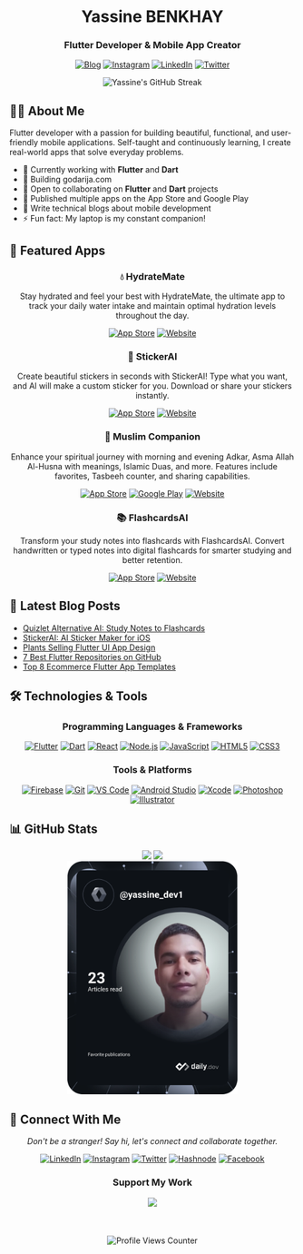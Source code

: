 <div align="center">
  
  # Yassine BENKHAY
  
  ### Flutter Developer & Mobile App Creator
  
  [![Blog](https://img.shields.io/badge/Blog-yassinebenkhay.com-0A66C2?style=for-the-badge&logo=hashnode&logoColor=white)](https://yassinebenkhay.com)
  [![Instagram](https://img.shields.io/badge/Instagram-Yassine_Benkhay-E4405F?style=for-the-badge&logo=instagram&logoColor=white)](https://www.instagram.com/yassinebennkhay/)
  [![LinkedIn](https://img.shields.io/badge/LinkedIn-Yassine_Benkhay-0A66C2?style=for-the-badge&logo=linkedin&logoColor=white)](https://www.linkedin.com/in/yassine-bennkhay-0b73411b4/)
  [![Twitter](https://img.shields.io/badge/Twitter-Yassine_Bennkhay-1DA1F2?style=for-the-badge&logo=twitter&logoColor=white)](https://x.com/yassinebenkhay)
  
  <img src="https://github-readme-streak-stats.herokuapp.com/?user=yassine-bennkhay&theme=tokyonight" alt="Yassine's GitHub Streak" />
</div>

## 👨‍💻 About Me

Flutter developer with a passion for building beautiful, functional, and user-friendly mobile applications. Self-taught and continuously learning, I create real-world apps that solve everyday problems.

- 🔭 Currently working with **Flutter** and **Dart**
- 🌱 Building godarija.com
- 👯 Open to collaborating on **Flutter** and **Dart** projects
- 📱 Published multiple apps on the App Store and Google Play
- 📝 Write technical blogs about mobile development
- ⚡ Fun fact: My laptop is my constant companion!

## 📱 Featured Apps

<div align="center">

### 💧 HydrateMate

<p>Stay hydrated and feel your best with HydrateMate, the ultimate app to track your daily water intake and maintain optimal hydration levels throughout the day.</p>

<a href="https://apps.apple.com/us/app/hydratemate-water-reminder/id6698897670" target="_blank"><img alt="App Store" src="https://img.shields.io/badge/Download_on_the-App_Store-black.svg?style=for-the-badge&logo=apple&logoColor=white" /></a>
<a href="https://hydratemate.yassinebenkhay.com" target="_blank"><img alt="Website" src="https://img.shields.io/badge/Visit-Website-blue.svg?style=for-the-badge&logo=safari&logoColor=white" /></a>

### 🎨 StickerAI

<p>Create beautiful stickers in seconds with StickerAI! Type what you want, and AI will make a custom sticker for you. Download or share your stickers instantly.</p>

<a href="https://apps.apple.com/us/app/stickerai-ai-sticker-maker/id6736551965" target="_blank"><img alt="App Store" src="https://img.shields.io/badge/Download_on_the-App_Store-black.svg?style=for-the-badge&logo=apple&logoColor=white" /></a>
<a href="https://stickerai.yassinebenkhay.com" target="_blank"><img alt="Website" src="https://img.shields.io/badge/Visit-Website-blue.svg?style=for-the-badge&logo=safari&logoColor=white" /></a>

### 🕌 Muslim Companion

<p>Enhance your spiritual journey with morning and evening Adkar, Asma Allah Al-Husna with meanings, Islamic Duas, and more. Features include favorites, Tasbeeh counter, and sharing capabilities.</p>

<a href="https://apps.apple.com/us/app/%D8%B1%D9%81%D9%8A%D9%82-%D8%A7%D9%84%D9%85%D8%B3%D9%84%D9%85-%D8%A3%D8%AF%D8%B9%D9%8A%D8%A9-%D9%88%D8%A3%D8%B0%D9%83%D8%A7%D8%B1/id6737455413" target="_blank"><img alt="App Store" src="https://img.shields.io/badge/Download_on_the-App_Store-black.svg?style=for-the-badge&logo=apple&logoColor=white" /></a>
<a href="https://play.google.com/store/apps/details?id=com.yassinebenkhay.muslimcompanion" target="_blank"><img alt="Google Play" src="https://img.shields.io/badge/Get_it_on-Google_Play-green.svg?style=for-the-badge&logo=google-play&logoColor=white" /></a>
<a href="https://muslimcompanion.yassinebenkhay.com" target="_blank"><img alt="Website" src="https://img.shields.io/badge/Visit-Website-blue.svg?style=for-the-badge&logo=safari&logoColor=white" /></a>

### 📚 FlashcardsAI

<p>Transform your study notes into flashcards with FlashcardsAI. Convert handwritten or typed notes into digital flashcards for smarter studying and better retention.</p>

<a href="https://apps.apple.com/us/app/flashcards-ai-easy-flashcards/id6738055670" target="_blank"><img alt="App Store" src="https://img.shields.io/badge/Download_on_the-App_Store-black.svg?style=for-the-badge&logo=apple&logoColor=white" /></a>
<a href="https://flashcardsai.yassinebenkhay.com/" target="_blank"><img alt="Website" src="https://img.shields.io/badge/Visit-Website-blue.svg?style=for-the-badge&logo=safari&logoColor=white" /></a>

</div>

## 📕 Latest Blog Posts

<!-- BLOG-POST-LIST:START -->
- [Quizlet Alternative AI: Study Notes to Flashcards](https://yassinebenkhay.com/quizlet-alternative-ai/?utm_source=rss&utm_medium=rss&utm_campaign=quizlet-alternative-ai)
- [StickerAI: AI Sticker Maker for iOS](https://yassinebenkhay.com/ai-sticker-maker-for-ios/?utm_source=rss&utm_medium=rss&utm_campaign=ai-sticker-maker-for-ios)
- [Plants Selling Flutter UI App Design](https://yassinebenkhay.com/plants-selling-flutter-ui-app-design/?utm_source=rss&utm_medium=rss&utm_campaign=plants-selling-flutter-ui-app-design)
- [7 Best Flutter Repositories on GitHub](https://yassinebenkhay.com/7-best-flutter-repositories-on-github/?utm_source=rss&utm_medium=rss&utm_campaign=7-best-flutter-repositories-on-github)
- [Top 8 Ecommerce Flutter App Templates](https://yassinebenkhay.com/top-8-ecommerce-flutter-app-templates/?utm_source=rss&utm_medium=rss&utm_campaign=top-8-ecommerce-flutter-app-templates)
<!-- BLOG-POST-LIST:END -->

## 🛠️ Technologies & Tools

<div align="center">

### Programming Languages & Frameworks
[![Flutter](https://img.shields.io/badge/Flutter-02569B?style=for-the-badge&logo=flutter&logoColor=white)](https://flutter.dev/)
[![Dart](https://img.shields.io/badge/Dart-0175C2?style=for-the-badge&logo=dart&logoColor=white)](https://dart.dev/)
[![React](https://img.shields.io/badge/React-20232A?style=for-the-badge&logo=react&logoColor=61DAFB)](https://reactjs.org/)
[![Node.js](https://img.shields.io/badge/Node.js-339933?style=for-the-badge&logo=nodedotjs&logoColor=white)](https://nodejs.org/)
[![JavaScript](https://img.shields.io/badge/JavaScript-F7DF1E?style=for-the-badge&logo=javascript&logoColor=black)](https://developer.mozilla.org/en-US/docs/Web/JavaScript)
[![HTML5](https://img.shields.io/badge/HTML5-E34F26?style=for-the-badge&logo=html5&logoColor=white)](https://developer.mozilla.org/en-US/docs/Web/HTML)
[![CSS3](https://img.shields.io/badge/CSS3-1572B6?style=for-the-badge&logo=css3&logoColor=white)](https://developer.mozilla.org/en-US/docs/Web/CSS)

### Tools & Platforms
[![Firebase](https://img.shields.io/badge/Firebase-FFCA28?style=for-the-badge&logo=firebase&logoColor=black)](https://firebase.google.com/)
[![Git](https://img.shields.io/badge/Git-F05032?style=for-the-badge&logo=git&logoColor=white)](https://git-scm.com/)
[![VS Code](https://img.shields.io/badge/VS_Code-007ACC?style=for-the-badge&logo=visual-studio-code&logoColor=white)](https://code.visualstudio.com/)
[![Android Studio](https://img.shields.io/badge/Android_Studio-3DDC84?style=for-the-badge&logo=android-studio&logoColor=white)](https://developer.android.com/studio)
[![Xcode](https://img.shields.io/badge/Xcode-147EFB?style=for-the-badge&logo=xcode&logoColor=white)](https://developer.apple.com/xcode/)
[![Photoshop](https://img.shields.io/badge/Photoshop-31A8FF?style=for-the-badge&logo=adobe-photoshop&logoColor=black)](https://www.adobe.com/products/photoshop.html)
[![Illustrator](https://img.shields.io/badge/Illustrator-FF9A00?style=for-the-badge&logo=adobe-illustrator&logoColor=black)](https://www.adobe.com/products/illustrator.html)

</div>

## 📊 GitHub Stats

<div align="center">
  <img height="180em" src="https://github-readme-stats.vercel.app/api?username=yassine-bennkhay&show_icons=true&theme=tokyonight&include_all_commits=true&count_private=true"/>
  <img height="180em" src="https://github-readme-stats.vercel.app/api/top-langs/?username=yassine-bennkhay&layout=compact&langs_count=7&theme=tokyonight"/>
</div>

<div align="center">
  <a href="https://app.daily.dev/yassine_dev1"><img src="https://github.com/yassine-bennkhay/yassine-bennkhay/blob/main/devcard.svg" width="300" alt="Yassine BENNKHAY's Dev Card"/></a>
</div>

## 🤝 Connect With Me

<div align="center">
  <p><i>Don't be a stranger! Say hi, let's connect and collaborate together.</i></p>
  
  <a href="https://www.linkedin.com/in/yassine-bennkhay-0b73411b4/"><img src="https://img.shields.io/badge/LinkedIn-0077B5?style=for-the-badge&logo=linkedin&logoColor=white" alt="LinkedIn"/></a>
  <a href="https://www.instagram.com/yassine_dev1/"><img src="https://img.shields.io/badge/Instagram-E4405F?style=for-the-badge&logo=instagram&logoColor=white" alt="Instagram"/></a>
  <a href="https://twitter.com/yassine_dev1"><img src="https://img.shields.io/badge/Twitter-1DA1F2?style=for-the-badge&logo=twitter&logoColor=white" alt="Twitter"/></a>
  <a href="https://hashnode.com/@yassine-bennkhay"><img src="https://img.shields.io/badge/Hashnode-2962FF?style=for-the-badge&logo=hashnode&logoColor=white" alt="Hashnode"/></a>
  <a href="https://www.facebook.com/profile.php?id=100006392266503"><img src="https://img.shields.io/badge/Facebook-1877F2?style=for-the-badge&logo=facebook&logoColor=white" alt="Facebook"/></a>
</div>

<div align="center">
  <h3>Support My Work</h3>
  <a href="https://www.buymeacoffee.com/yassinedev"><img src="https://img.buymeacoffee.com/button-api/?text=Buy me a coffee&emoji=☕&slug=yassinedev&button_colour=FFDD00&font_colour=000000&font_family=Poppins&outline_colour=000000&coffee_colour=ffffff" /></a>
  
  <br><br>
  <img src="https://komarev.com/ghpvc/?username=yassine-bennkhay&color=blueviolet&style=for-the-badge&label=PROFILE+VIEWS" alt="Profile Views Counter"/>
</div>
